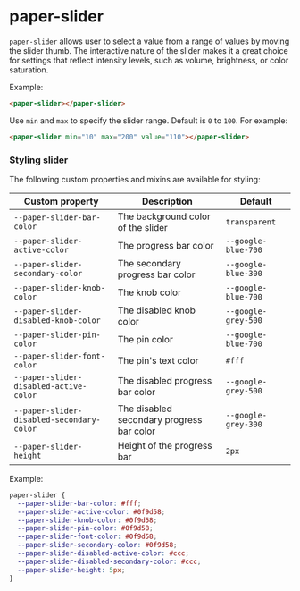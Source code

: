paper-slider
============

`paper-slider` allows user to select a value from a range of values by
moving the slider thumb.  The interactive nature of the slider makes it a
great choice for settings that reflect intensity levels, such as volume,
brightness, or color saturation.

Example:

```html
<paper-slider></paper-slider>
```

Use `min` and `max` to specify the slider range. Default is `0` to `100`. For example:
```html
<paper-slider min="10" max="200" value="110"></paper-slider>
```

### Styling slider

The following custom properties and mixins are available for styling:

Custom property | Description | Default
----------------|-------------|----------
`--paper-slider-bar-color` | The background color of the slider | `transparent`
`--paper-slider-active-color` | The progress bar color | `--google-blue-700`
`--paper-slider-secondary-color` | The secondary progress bar color | `--google-blue-300`
`--paper-slider-knob-color` | The knob color | `--google-blue-700`
`--paper-slider-disabled-knob-color` | The disabled knob color | `--google-grey-500`
`--paper-slider-pin-color` | The pin color | `--google-blue-700`
`--paper-slider-font-color` | The pin's text color | `#fff`
`--paper-slider-disabled-active-color` | The disabled progress bar color | `--google-grey-500`
`--paper-slider-disabled-secondary-color` | The disabled secondary progress bar color | `--google-grey-300`
`--paper-slider-height` | Height of the progress bar | `2px`

Example:

```css
paper-slider {
  --paper-slider-bar-color: #fff;
  --paper-slider-active-color: #0f9d58;
  --paper-slider-knob-color: #0f9d58;
  --paper-slider-pin-color: #0f9d58;
  --paper-slider-font-color: #0f9d58;
  --paper-slider-secondary-color: #0f9d58;
  --paper-slider-disabled-active-color: #ccc;
  --paper-slider-disabled-secondary-color: #ccc;
  --paper-slider-height: 5px;
}
```
